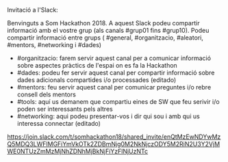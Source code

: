 Invitació a l'Slack:

Benvinguts a Som Hackathon 2018. A aquest Slack podeu compartir informació amb el vostre grup (als canals #grup01 fins #grup10). Podeu compartir informació entre grups ( #general, #organitzacio, #aleatori, #mentors, #networking i #dades)

* #organitzacio: farem servir aquest canal per a comunicar informació sobre aspectes pràctics de l'espai on es fa la Hackathon
* #dades: podeu fer servir aquest canal per compartir informació sobre dades adicionals compartides i/o processades (editado)
* #mentors: feu servir aquest canal per comunicar preguntes i/o rebre consell dels mentors
* #tools: aquí us demanem que compartiu eines de SW que feu serivir i/o poden ser interessants pels altres
* #networking: aqui podeu presentar-vos i dir qui sou i amb qui us interessa connectar (editado)

https://join.slack.com/t/somhackathon18/shared_invite/enQtMzEwNDYwMzQ5MDQ3LWFlMGFiYmVkOTk2ZDBmNjg0M2NkNjczODY5M2RiN2U3Y2VjMWE0NTUzZmMzMjNhZDNhMjBkNjFiYzFlNjUzNTc


